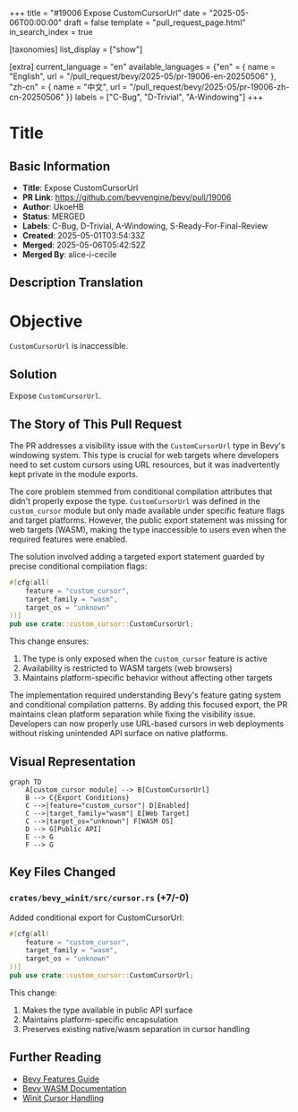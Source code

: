 +++
title = "#19006 Expose CustomCursorUrl"
date = "2025-05-06T00:00:00"
draft = false
template = "pull_request_page.html"
in_search_index = true

[taxonomies]
list_display = ["show"]

[extra]
current_language = "en"
available_languages = {"en" = { name = "English", url = "/pull_request/bevy/2025-05/pr-19006-en-20250506" }, "zh-cn" = { name = "中文", url = "/pull_request/bevy/2025-05/pr-19006-zh-cn-20250506" }}
labels = ["C-Bug", "D-Trivial", "A-Windowing"]
+++

# Title

## Basic Information
- **Title**: Expose CustomCursorUrl
- **PR Link**: https://github.com/bevyengine/bevy/pull/19006
- **Author**: UkoeHB
- **Status**: MERGED
- **Labels**: C-Bug, D-Trivial, A-Windowing, S-Ready-For-Final-Review
- **Created**: 2025-05-01T03:54:33Z
- **Merged**: 2025-05-06T05:42:52Z
- **Merged By**: alice-i-cecile

## Description Translation
# Objective

`CustomCursorUrl` is inaccessible.

## Solution

Expose `CustomCursorUrl`.

## The Story of This Pull Request

The PR addresses a visibility issue with the `CustomCursorUrl` type in Bevy's windowing system. This type is crucial for web targets where developers need to set custom cursors using URL resources, but it was inadvertently kept private in the module exports.

The core problem stemmed from conditional compilation attributes that didn't properly expose the type. `CustomCursorUrl` was defined in the `custom_cursor` module but only made available under specific feature flags and target platforms. However, the public export statement was missing for web targets (WASM), making the type inaccessible to users even when the required features were enabled.

The solution involved adding a targeted export statement guarded by precise conditional compilation flags:
```rust
#[cfg(all(
    feature = "custom_cursor",
    target_family = "wasm",
    target_os = "unknown"
))]
pub use crate::custom_cursor::CustomCursorUrl;
```
This change ensures:
1. The type is only exposed when the `custom_cursor` feature is active
2. Availability is restricted to WASM targets (web browsers)
3. Maintains platform-specific behavior without affecting other targets

The implementation required understanding Bevy's feature gating system and conditional compilation patterns. By adding this focused export, the PR maintains clean platform separation while fixing the visibility issue. Developers can now properly use URL-based cursors in web deployments without risking unintended API surface on native platforms.

## Visual Representation

```mermaid
graph TD
    A[custom_cursor module] --> B[CustomCursorUrl]
    B --> C{Export Conditions}
    C -->|feature="custom_cursor"| D[Enabled]
    C -->|target_family="wasm"| E[Web Target]
    C -->|target_os="unknown"| F[WASM OS]
    D --> G[Public API]
    E --> G
    F --> G
```

## Key Files Changed

### `crates/bevy_winit/src/cursor.rs` (+7/-0)
Added conditional export for CustomCursorUrl:
```rust
#[cfg(all(
    feature = "custom_cursor",
    target_family = "wasm",
    target_os = "unknown"
))]
pub use crate::custom_cursor::CustomCursorUrl;
```
This change:
1. Makes the type available in public API surface
2. Maintains platform-specific encapsulation
3. Preserves existing native/wasm separation in cursor handling

## Further Reading
- [Bevy Features Guide](https://bevyengine.org/learn/book/getting-started/features/)
- [Bevy WASM Documentation](https://bevyengine.org/learn/book/platform-specific/wasm/)
- [Winit Cursor Handling](https://docs.rs/winit/latest/winit/window/struct.Window.html#method.set_cursor_icon)